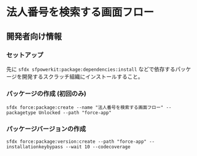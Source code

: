 # 法人番号を検索する画面フロー

## 開発者向け情報

### セットアップ

先に `sfdx sfpowerkit:package:dependencies:install` などで依存するパッケージを開発するスクラッチ組織にインストールすること。

### パッケージの作成 (初回のみ)

```
sfdx force:package:create --name "法人番号を検索する画面フロー" --packagetype Unlocked --path "force-app"
```

### パッケージバージョンの作成

```
sfdx force:package:version:create --path "force-app" --installationkeybypass --wait 10 --codecoverage
```
